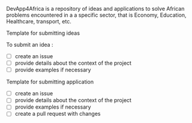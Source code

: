 DevApp4Africa is a repository of ideas and applications to solve African problems encountered in a
a specific sector, that is Economy, Education, Healthcare, transport, etc.

Template for submitting ideas

To submit an idea :

-[ ] create an issue
-[ ] provide details about the context of the project
-[ ] provide examples if necessary

Template for submitting application

-[ ] create an issue
-[ ] provide details about the context of the project
-[ ] provide examples if necessary
-[ ] create a pull request with changes
